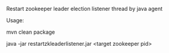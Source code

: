 Restart zookeeper leader election listener thread by java agent

Usage:

mvn clean package

java -jar restartzkleaderlistener.jar \<target zookeeper pid\>
